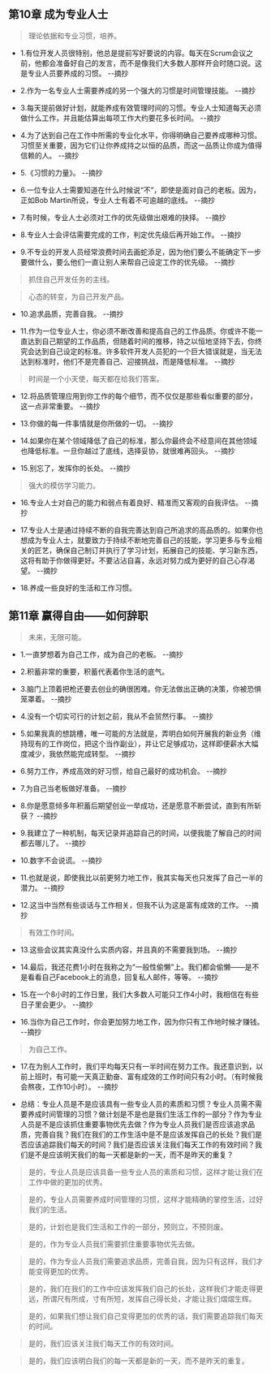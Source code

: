 ## 第10章 成为专业人士

>理论依据和专业习惯，培养。

- 1.有位开发人员很特别，他总是提前写好要说的内容。每天在Scrum会议之前，他都会准备好自己的发言，而不是像我们大多数人那样开会时随口说。这是专业人员要养成的习惯。 --摘抄

- 2.作为一名专业人士需要养成的另一个强大的习惯是时间管理技能。 --摘抄

- 3.每天提前做好计划，就能养成有效管理时间的习惯。专业人士知道每天必须做什么工作，并且能估算出每项工作大约要花多长时间。 --摘抄

- 4.为了达到自己在工作中所需的专业化水平，你得明确自己要养成哪种习惯。习惯至关重要，因为它们让你养成持之以恒的品质，而这一品质让你成为值得信赖的人。 --摘抄

- 5.《习惯的力量》。 --摘抄

- 6.一位专业人士需要知道在什么时候说“不”，即使是面对自己的老板。因为，正如Bob Martin所说，专业人士有着不可逾越的底线。 --摘抄

- 7.有时候，专业人士必须对工作的优先级做出艰难的抉择。 --摘抄

- 8.专业人士会评估需要完成的工作，判定优先级后再开始工作。 --摘抄

- 9.不专业的开发人员经常浪费时间去画蛇添足，因为他们要么不能确定下一步要做什么，要么他们一直让别人来帮自己设定工作的优先级。 --摘抄

>抓住自己开发任务的主线。

>心态的转变，为自己开发产品。

- 10.追求品质，完善自我。 --摘抄

- 11.作为一位专业人士，你必须不断改善和提高自己的工作品质。你或许不能一直达到自己期望的工作品质，但随着时间的推移，持之以恒地坚持下去，你终究会达到自己设定的标准。许多软件开发人员犯的一个巨大错误就是，当无法达到标准时，他们不是完善自己、迎接挑战，而是降低标准。 --摘抄

>时间是一个小天使，每天都在给我们答案。

- 12.将品质管理应用到你工作的每个细节，而不仅仅是那些看似重要的部分，这一点非常重要。 --摘抄

- 13.你做的每一件事情就是你所做的一切。 --摘抄

- 14.如果你在某个领域降低了自己的标准，那么你最终会不经意间在其他领域也降低标准。一旦你越过了底线，选择妥协，就很难再回头。 --摘抄

- 15.别忘了，发挥你的长处。 --摘抄

>强大的模仿学习能力。

- 16.专业人士对自己的能力和弱点有着良好、精准而又客观的自我评估。 --摘抄

- 17.专业人士是通过持续不断的自我完善达到自己所追求的高品质的。如果你也想成为专业人士，就要致力于持续不断地完善自己的技能，学习更多与专业相关的匠艺，确保自己制订并执行了学习计划，拓展自己的技能、学习新东西，这将有助于你做得更好。不要沾沾自喜，永远对努力成为更好的自己心存渴望。 --摘抄

- 18.养成一些良好的生活和工作习惯。

## 第11章 赢得自由——如何辞职

>未来，无限可能。

- 1.一直梦想着为自己工作，成为自己的老板。 --摘抄

- 2.积蓄非常的重要，积蓄代表着你生活的底气。

- 3.脑门上顶着把枪还要去创业的确很困难。你无法做出正确的决策，你被恐惧笼罩着。 --摘抄

- 4.没有一个切实可行的计划之前，我从不会贸然行事。 --摘抄

- 5.如果我真的想跳槽，唯一可能的方法就是，弄明白如何开展我的新业务（维持现有的工作岗位，把这个当作副业），并让它足够成功，这样即便薪水大幅度减少，我依然能完成转型。 --摘抄

- 6.努力工作，养成高效的好习惯，给自己最好的成功机会。 --摘抄

- 7.为自己当老板做好准备。 --摘抄

- 8.你是愿意倾多年积蓄后期望创业一举成功，还是愿意不断尝试，直到有所斩获？ --摘抄

- 9.我建立了一种机制，每天记录并追踪自己的时间，以便我能了解自己的时间都去哪儿了。 --摘抄

- 10.数字不会说谎。 --摘抄

- 11.也就是说，即使我比以前更努力地工作，我其实每天也只发挥了自己一半的潜力。 --摘抄

- 12.这当中当然有些谈话与工作相关，但我不认为这是富有成效的工作。 --摘抄

>有效工作时间。

- 13.这些会议其实真没什么实质内容，并且真的不需要我到场。 --摘抄

- 14.最后，我还花费1小时在我称之为“一般性偷懒”上。我们都会偷懒——是不是看看自己Facebook上的消息，回复私人邮件，等等。 --摘抄

- 15.在一个8小时的工作日里，我们大多数人可能只工作4小时，我相信在有些日子里会更少。 --摘抄

- 16.当你为自己工作时，你会更加努力地工作，因为你只有工作地时候才赚钱。 --摘抄

>为自己工作。

- 17.在为别人工作时，我们平均每天只有一半时间在努力工作。我还意识到，以前上班时，有可能一天真正勤奋、富有成效的工作时间只有2小时。（有时候我会熬夜，工作10小时）。 --摘抄

- 总结：专业人员是不是应该具有一些专业人员的素质和习惯？专业人员需不需要养成时间管理的习惯？做计划是不是也是我们生活工作的一部分？作为专业人员是不是应该抓住重要事物优先去做？作为专业人员我们是否应该追求品质，完善自我？我们在我们的工作生活中是不是应该发挥自己的长处？我们是否应该追踪我们每天的时间？我们是否应该关注我们每天工作的有效时间？我们是不是应该明天我们的每一天都是新的一天，而不是昨天的重复？

>是的，专业人员是应该具备一些专业人员的素质和习惯，这样才能让我们在工作中做的更加的优秀。

>是的，专业人员需要养成时间管理的习惯，这样才能精确的掌控生活，过好我们的生活。

>是的，计划也是我们生活和工作的一部分，预则立，不预则废。

>是的，作为专业人员我们需要抓住重要事物优先去做。

>是的，作为专业人员我们需要追求品质，完善自我，因为只有这样，我们才能变得更加的优秀。

>是的，我们在我们的工作中应该发挥我们自己的长处，这样我们才能走得更远，所谓尺有所成，寸有所短，发挥自己得长处，才能让我们熠熠生辉。

>是的，如果我们想让我们自己变得更加的优秀的话，我们需要追踪我们每天的时间。

>是的，我们应该关注我们每天工作的有效时间。

>是的，我们应该明白我们的每一天都是新的一天，而不是昨天的重复。
